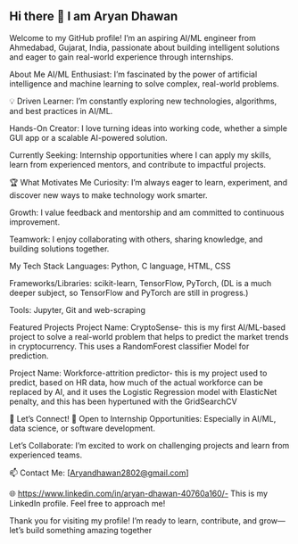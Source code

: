 ## Hi there 👋 I am Aryan Dhawan
Welcome to my GitHub profile!
I’m an aspiring AI/ML engineer from Ahmedabad, Gujarat, India, passionate about building intelligent solutions and eager to gain real-world experience through internships.

 About Me
 AI/ML Enthusiast: I’m fascinated by the power of artificial intelligence and machine learning to solve complex, real-world problems.

💡 Driven Learner: I’m constantly exploring new technologies, algorithms, and best practices in AI/ML.

 Hands-On Creator: I love turning ideas into working code, whether a simple GUI app or a scalable AI-powered solution.

 Currently Seeking: Internship opportunities where I can apply my skills, learn from experienced mentors, and contribute to impactful projects.

🏆 What Motivates Me
Curiosity: I’m always eager to learn, experiment, and discover new ways to make technology work smarter.

Growth: I value feedback and mentorship and am committed to continuous improvement.

Teamwork: I enjoy collaborating with others, sharing knowledge, and building solutions together.

 My Tech Stack
Languages: Python, C language, HTML, CSS

Frameworks/Libraries: scikit-learn, TensorFlow, PyTorch, (DL is a much deeper subject, so TensorFlow and PyTorch are still in progress.)

Tools: Jupyter, Git and web-scraping 

 Featured Projects
Project Name: CryptoSense- this is my first AI/ML-based project to solve a real-world problem that helps to predict the market trends in cryptocurrency. This uses a RandomForest classifier Model for prediction.

Project Name: Workforce-attrition predictor- this is my project used to predict, based on HR data, how much of the actual workforce can be replaced by AI, and it uses the Logistic Regression model with ElasticNet penalty, and this has been hypertuned with the GridSearchCV

🤝 Let’s Connect!
🌟 Open to Internship Opportunities: Especially in AI/ML, data science, or software development.

 Let’s Collaborate: I’m excited to work on challenging projects and learn from experienced teams.

📫 Contact Me: [Aryandhawan2802@gmail.com]

🌐 https://www.linkedin.com/in/aryan-dhawan-40760a160/- This is my LinkedIn profile. Feel free to approach me!

Thank you for visiting my profile!
I’m ready to learn, contribute, and grow—let’s build something amazing together
